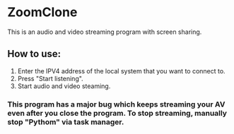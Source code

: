 # ZoomClone
This is an audio and video streaming program with screen sharing.

## How to use:
1. Enter the IPV4 address of the local system that you want to connect to.
2. Press "Start listening".
3. Start audio and video steaming.

### This program has a major bug which keeps streaming your AV even after you close the program. To stop streaming, manually stop "Pythom" via task manager.

